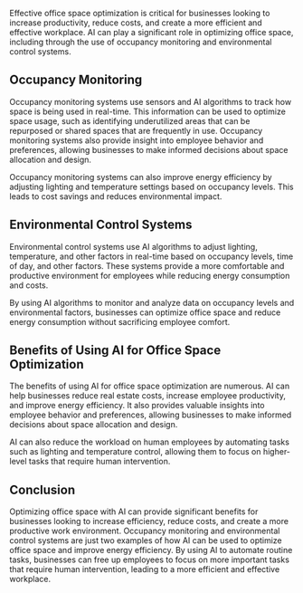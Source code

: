 
Effective office space optimization is critical for businesses looking to increase productivity, reduce costs, and create a more efficient and effective workplace. AI can play a significant role in optimizing office space, including through the use of occupancy monitoring and environmental control systems.

Occupancy Monitoring
--------------------

Occupancy monitoring systems use sensors and AI algorithms to track how space is being used in real-time. This information can be used to optimize space usage, such as identifying underutilized areas that can be repurposed or shared spaces that are frequently in use. Occupancy monitoring systems also provide insight into employee behavior and preferences, allowing businesses to make informed decisions about space allocation and design.

Occupancy monitoring systems can also improve energy efficiency by adjusting lighting and temperature settings based on occupancy levels. This leads to cost savings and reduces environmental impact.

Environmental Control Systems
-----------------------------

Environmental control systems use AI algorithms to adjust lighting, temperature, and other factors in real-time based on occupancy levels, time of day, and other factors. These systems provide a more comfortable and productive environment for employees while reducing energy consumption and costs.

By using AI algorithms to monitor and analyze data on occupancy levels and environmental factors, businesses can optimize office space and reduce energy consumption without sacrificing employee comfort.

Benefits of Using AI for Office Space Optimization
--------------------------------------------------

The benefits of using AI for office space optimization are numerous. AI can help businesses reduce real estate costs, increase employee productivity, and improve energy efficiency. It also provides valuable insights into employee behavior and preferences, allowing businesses to make informed decisions about space allocation and design.

AI can also reduce the workload on human employees by automating tasks such as lighting and temperature control, allowing them to focus on higher-level tasks that require human intervention.

Conclusion
----------

Optimizing office space with AI can provide significant benefits for businesses looking to increase efficiency, reduce costs, and create a more productive work environment. Occupancy monitoring and environmental control systems are just two examples of how AI can be used to optimize office space and improve energy efficiency. By using AI to automate routine tasks, businesses can free up employees to focus on more important tasks that require human intervention, leading to a more efficient and effective workplace.
